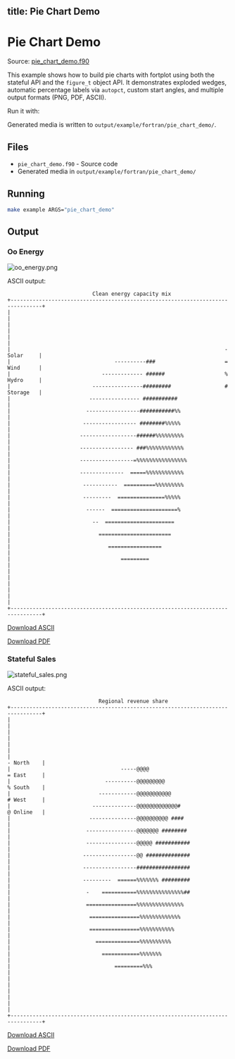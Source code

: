 title: Pie Chart Demo
---

# Pie Chart Demo

Source: [pie_chart_demo.f90](https://github.com/lazy-fortran/fortplot/blob/main/example/fortran/pie_chart_demo/pie_chart_demo.f90)

This example shows how to build pie charts with fortplot using both the stateful
API and the `figure_t` object API. It demonstrates exploded wedges, automatic
percentage labels via `autopct`, custom start angles, and multiple output formats
(PNG, PDF, ASCII).

Run it with:

Generated media is written to `output/example/fortran/pie_chart_demo/`.

## Files

- `pie_chart_demo.f90` - Source code
- Generated media in `output/example/fortran/pie_chart_demo/`

## Running

```bash
make example ARGS="pie_chart_demo"
```

## Output

### Oo Energy

![oo_energy.png](../../media/examples/pie_chart_demo/oo_energy.png)

ASCII output:
```
                           Clean energy capacity mix
+--------------------------------------------------------------------------------+
|                                                                                |
|                                                                                |
|                                                                                |
|                                                                    - Solar     |
|                                 ----------###                      = Wind      |
|                             ------------- ######                   % Hydro     |
|                          ----------------#########                 # Storage   |
|                         ---------------- ###########                           |
|                        -----------------###########%%                          |
|                       ----------------- ########%%%%%                          |
|                      ------------------######%%%%%%%%%                         |
|                      ----------------- ###%%%%%%%%%%%%                         |
|                      -----------------=%%%%%%%%%%%%%%%%                        |
|                      --------------  =====%%%%%%%%%%%%                         |
|                       -----------  ==========%%%%%%%%%                         |
|                       ---------  ===============%%%%%                          |
|                        ------  =====================%                          |
|                          --  ======================                            |
|                            =======================                             |
|                               =================                                |
|                                   =========                                    |
|                                                                                |
|                                                                                |
|                                                                                |
+--------------------------------------------------------------------------------+
```

[Download ASCII](../../media/examples/pie_chart_demo/oo_energy.txt)

[Download PDF](../../media/examples/pie_chart_demo/oo_energy.pdf)

### Stateful Sales

![stateful_sales.png](../../media/examples/pie_chart_demo/stateful_sales.png)

ASCII output:
```
                             Regional revenue share
+--------------------------------------------------------------------------------+
|                                                                                |
|                                                                                |
|                                                                                |
|                                                                     - North    |
|                                   -----@@@@                         = East     |
|                              ----------@@@@@@@@@                    % South    |
|                            ------------@@@@@@@@@@@                  # West     |
|                          --------------@@@@@@@@@@@@@#               @ Online   |
|                         ---------------@@@@@@@@@@ ####                         |
|                        ----------------@@@@@@@ ########                        |
|                        ----------------@@@@@ ###########                       |
|                       -----------------@@ ##############                       |
|                       -----------------#################                       |
|                       ---------  ======%%%%%%% #########                       |
|                        -    ===========%%%%%%%%%%%%%%%##                       |
|                        ================%%%%%%%%%%%%%%%                         |
|                         ================%%%%%%%%%%%%%                          |
|                         ================%%%%%%%%%%%                            |
|                           ==============%%%%%%%%%%                             |
|                             ============%%%%%%%                                |
|                                 =========%%%                                   |
|                                                                                |
|                                                                                |
|                                                                                |
+--------------------------------------------------------------------------------+
```

[Download ASCII](../../media/examples/pie_chart_demo/stateful_sales.txt)

[Download PDF](../../media/examples/pie_chart_demo/stateful_sales.pdf)

